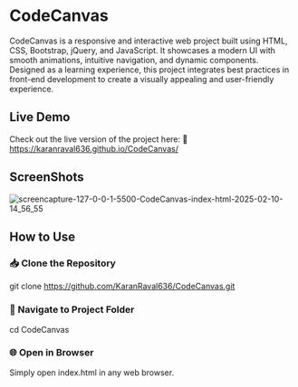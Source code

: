 <h1>CodeCanvas</h1>

CodeCanvas is a responsive and interactive web project built using HTML, CSS, Bootstrap, jQuery, and JavaScript. It showcases a modern UI with smooth animations, intuitive navigation, and dynamic components. Designed as a learning experience, this project integrates best practices in front-end development to create a visually appealing and user-friendly experience.

<h2>Live Demo</h2>

Check out the live version of the project here:
🔗 https://karanraval636.github.io/CodeCanvas/

<h2>ScreenShots</h2>

![screencapture-127-0-0-1-5500-CodeCanvas-index-html-2025-02-10-14_56_55](https://github.com/user-attachments/assets/b76be081-e84f-4560-bfbe-45bcbd21b9b6)



<h2>How to Use</h2>

<h3>📥 Clone the Repository</h3>

git clone https://github.com/KaranRaval636/CodeCanvas.git

<h3>📂 Navigate to Project Folder</h3>

cd CodeCanvas

<h3>🌐 Open in Browser</h3>

Simply open index.html in any web browser.

